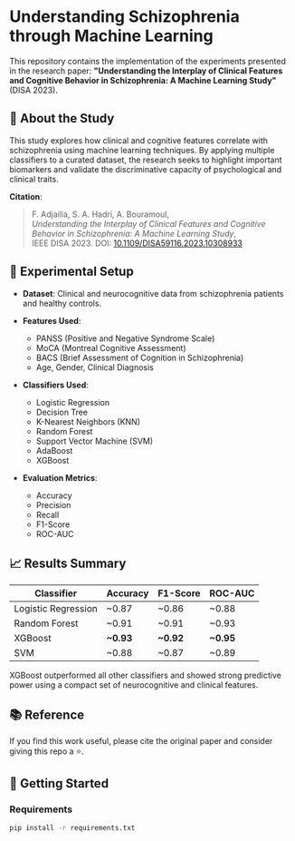 # Understanding Schizophrenia through Machine Learning

This repository contains the implementation of the experiments presented in the research paper:
**"Understanding the Interplay of Clinical Features and Cognitive Behavior in Schizophrenia: A Machine Learning Study"** (DISA 2023).

## 🧠 About the Study

This study explores how clinical and cognitive features correlate with schizophrenia using machine learning techniques. By applying multiple classifiers to a curated dataset, the research seeks to highlight important biomarkers and validate the discriminative capacity of psychological and clinical traits.

**Citation**:
> F. Adjailia, S. A. Hadri, A. Bouramoul,  
> *Understanding the Interplay of Clinical Features and Cognitive Behavior in Schizophrenia: A Machine Learning Study*,  
> IEEE DISA 2023. DOI: [10.1109/DISA59116.2023.10308933](https://doi.org/10.1109/DISA59116.2023.10308933)

## 🧪 Experimental Setup

- **Dataset**: Clinical and neurocognitive data from schizophrenia patients and healthy controls.
- **Features Used**:
  - PANSS (Positive and Negative Syndrome Scale)
  - MoCA (Montreal Cognitive Assessment)
  - BACS (Brief Assessment of Cognition in Schizophrenia)
  - Age, Gender, Clinical Diagnosis
  
- **Classifiers Used**:
  - Logistic Regression
  - Decision Tree
  - K-Nearest Neighbors (KNN)
  - Random Forest
  - Support Vector Machine (SVM)
  - AdaBoost
  - XGBoost

- **Evaluation Metrics**:
  - Accuracy
  - Precision
  - Recall
  - F1-Score
  - ROC-AUC

## 📈 Results Summary

| Classifier       | Accuracy | F1-Score | ROC-AUC |
|------------------|----------|----------|---------|
| Logistic Regression | ~0.87 | ~0.86 | ~0.88 |
| Random Forest       | ~0.91 | ~0.91 | ~0.93 |
| XGBoost             | **~0.93** | **~0.92** | **~0.95** |
| SVM                 | ~0.88 | ~0.87 | ~0.89 |

XGBoost outperformed all other classifiers and showed strong predictive power using a compact set of neurocognitive and clinical features.



## 📚 Reference
If you find this work useful, please cite the original paper and consider giving this repo a ⭐.


## 🚀 Getting Started

### Requirements

```bash
pip install -r requirements.txt



